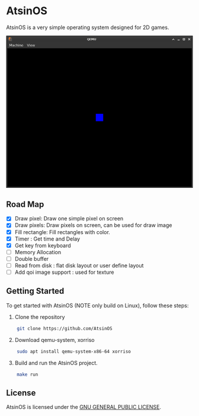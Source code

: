 # AtsinOS

AtsinOS is a very simple operating system designed for 2D games.

![AtsinOS Screenshot](https://github.com/IzaltinoDSouza/AtsinOS/blob/main/AtsinOS.png?raw=true)

## Road Map

- [x] Draw pixel: Draw one simple pixel on screen
- [x] Draw pixels: Draw pixels on screen, can be used for draw image
- [x] Fill rectangle: Fill rectangles with color.
- [x] Timer : Get time and Delay
- [x] Get key from keyboard
- [ ] Memory Allocation
- [ ] Double buffer
- [ ] Read from disk : flat disk layout or user define layout
- [ ] Add qoi image support : used for texture

## Getting Started

To get started with AtsinOS (NOTE only build on Linux), follow these steps:

1. Clone the repository
```bash
	git clone https://github.com/AtsinOS
```
2. Download qemu-system, xorriso
```bash
	sudo apt install qemu-system-x86-64 xorriso
```
3. Build and run the AtsinOS project.
```bash
	make run
```

## License

AtsinOS is licensed under the [GNU GENERAL PUBLIC LICENSE](https://github.com/IzaltinoDSouza/AtsinOS/blob/main/LICENSE).
